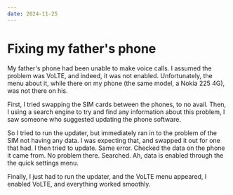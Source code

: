 ```yaml
---
date: 2024-11-25
---
```

# Fixing my father's phone
My father's phone had been unable to make voice calls. I assumed the problem was VoLTE, and indeed, it was not enabled.
Unfortunately, the menu about it, while there on my phone (the same model, a Nokia 225 4G), was not there on his.

First, I tried swapping the SIM cards between the phones, to no avail.
Then, I using a search engine to try and find any information about this problem, I saw someone who suggested updating the phone software.

So I tried to run the updater, but immediately ran in to the problem of the SIM not having any data.
I was expecting that, and swapped it out for one that had.
I then tried to update. Same error. Checked the data on the phone it came from.
No problem there. Searched. Ah, data is enabled through the the quick settings menu.

Finally, I just had to run the updater, and the VoLTE menu appeared, I enabled VoLTE, and everything worked smoothly.
